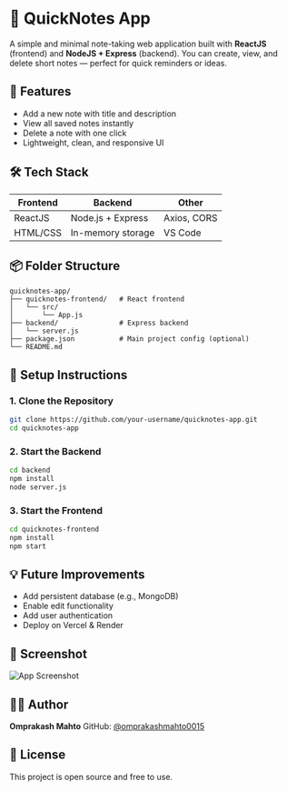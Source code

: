 # 📝 QuickNotes App

A simple and minimal note-taking web application built with **ReactJS** (frontend) and **NodeJS + Express** (backend). You can create, view, and delete short notes — perfect for quick reminders or ideas.

## 🚀 Features

- Add a new note with title and description
- View all saved notes instantly
- Delete a note with one click
- Lightweight, clean, and responsive UI

## 🛠️ Tech Stack

| Frontend     | Backend          | Other          |
|--------------|------------------|----------------|
| ReactJS      | Node.js + Express| Axios, CORS    |
| HTML/CSS     | In-memory storage| VS Code        |

## 📦 Folder Structure

```
quicknotes-app/
├── quicknotes-frontend/   # React frontend
│   └── src/
│       └── App.js
├── backend/               # Express backend
│   └── server.js
├── package.json           # Main project config (optional)
└── README.md
```

## 🔧 Setup Instructions

### 1. Clone the Repository

```bash
git clone https://github.com/your-username/quicknotes-app.git
cd quicknotes-app
```

### 2. Start the Backend

```bash
cd backend
npm install
node server.js
```

### 3. Start the Frontend

```bash
cd quicknotes-frontend
npm install
npm start
```

## 💡 Future Improvements

- Add persistent database (e.g., MongoDB)
- Enable edit functionality
- Add user authentication
- Deploy on Vercel & Render

## 📸 Screenshot

![App Screenshot](screenshot.png)

## 🧑‍💻 Author

**Omprakash Mahto**
GitHub: [@omprakashmahto0015](https://github.com/omprakashmahto0015)

## 📝 License

This project is open source and free to use.
